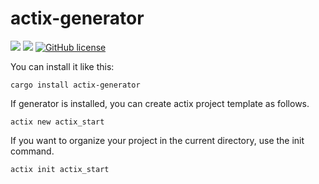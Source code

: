 # actix-generator

![](https://img.shields.io/badge/language-Rust-red) ![](https://img.shields.io/badge/version-0.4.3-brightgreen) [![GitHub license](https://img.shields.io/badge/license-MIT-blue.svg)](https://github.com/myyrakle/actix-generator/blob/master/LICENSE)

You can install it like this:

```
cargo install actix-generator
```

If generator is installed, you can create actix project template as follows.

```
actix new actix_start
```

If you want to organize your project in the current directory, use the init command.

```
actix init actix_start
```

